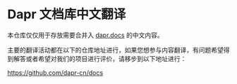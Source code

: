 # Dapr 文档库中文翻译

本仓库仅仅用于存放需要合并入 [dapr.docs](https://github.com/dapr/docs) 的中文内容。

主要的翻译活动都在以下的仓库地址进行，如果您想参与内容翻译，有问题希望得到解答或者希望对我们的项目进行评价，请移步到以下地址进行：

<https://github.com/dapr-cn/docs>
